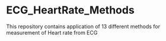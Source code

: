 # ECG_HeartRate_Methods

This repository contains application of 13 different methods for measurement of Heart rate from ECG
